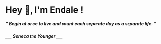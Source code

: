 <h1 title="head"> Hey 👋, I'm Endale !</h1>

**<h5><i>" Begin at once to live and count each separate day as a separate life. "</i></h5>**

*<b>___ Seneca the Younger ___</b>*
